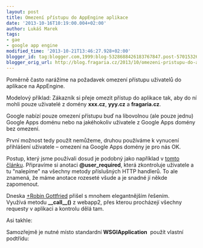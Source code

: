 ```yaml
---
layout: post
title: Omezení přístupu do AppEngine aplikace
date: '2013-10-16T10:19:00.004+02:00'
author: Lukáš Marek
tags:
- gae
- google app engine
modified_time: '2013-10-21T13:46:27.928+02:00'
blogger_id: tag:blogger.com,1999:blog-5328688426183767847.post-5701532649425033272
blogger_orig_url: http://blog.fragaria.cz/2013/10/omezeni-pristupu-do-appengine-aplikace.html
---
```


Poměrně často narážíme na požadavek omezení přístupu uživatelů do
aplikace na AppEngine.  
  
Modelový příklad: Zákazník si přeje omezit přístup do aplikace tak, aby
do ní mohli pouze uživatelé z domény **xxx.cz**, **yyy.cz** a
**fragaria.cz**.  
  
Google nabízí pouze omezení přístupu buď na libovolnou (ale pouze jednu)
Google Apps doménu nebo na jakéhokoliv uživatele z Google Apps domény
bez omezení.  
  
První možnost tedy použít nemůžeme, druhou používáme k vynucení
přihlášení uživatele – omezení na Google Apps domény je pro nás OK.  
  
Postup, který jsme používali dosud je podobný jako například v [tomto
článku](http://blog.abahgat.com/2013/01/07/user-authentication-with-webapp2-on-google-app-engine/).
Připravíme si anotaci **@user\_required**, která zkontroluje uživatele a
tu "nalepíme" na všechny metody příslušných HTTP handlerů. To ale
znamená, že máme anotace rozeseté všude a je snadné jí někde
zapomenout.  
  
Dneska [+Robin Gottfried](https://plus.google.com/115351013889485284951)
přišel s mnohem elegantnějším řešením.  
Využívá metodu **\_\_call\_\_()** z webapp2, přes kterou procházejí
všechny requesty v aplikaci a kontrolu dělá tam.  
  
Asi takhle:  
  

Samozřejmě je nutné místo standardní **WSGIApplication**  použít vlastní
podtřídu:
